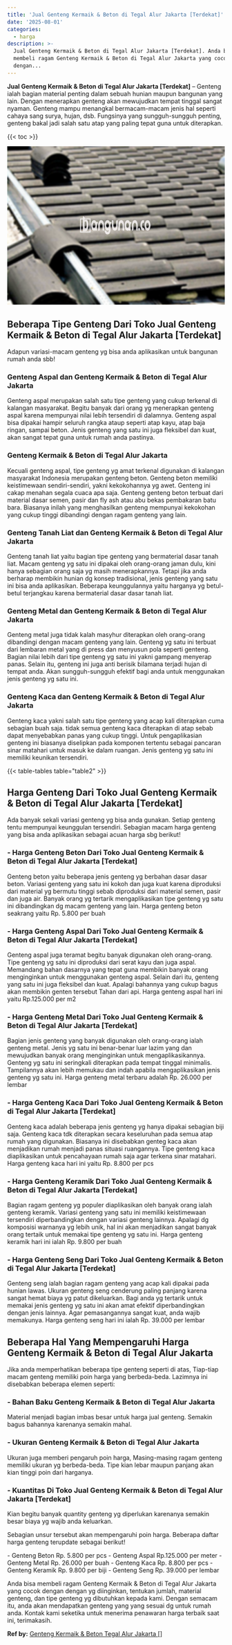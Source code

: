 ```yaml
---
title: 'Jual Genteng Kermaik & Beton di Tegal Alur Jakarta [Terdekat]'
date: '2025-08-01'
categories:
  - harga
description: >-
  Jual Genteng Kermaik & Beton di Tegal Alur Jakarta [Terdekat]. Anda bisa
  membeli ragam Genteng Kermaik & Beton di Tegal Alur Jakarta yang cocok dengan
  dengan...
---
```


**Jual Genteng Kermaik & Beton di Tegal Alur Jakarta \[Terdekat\]** – Genteng ialah bagian material penting dalam sebuah hunian maupun bangunan yang lain. Dengan menerapkan genteng akan mewujudkan tempat tinggal sangat nyaman. Genteng mampu menangkal bermacam-macam jenis hal seperti cahaya sang surya, hujan, dsb. Fungsinya yang sungguh-sungguh penting, genteng bakal jadi salah satu atap yang paling tepat guna untuk diterapkan.

{{< toc >}}

![Jual Genteng Kermaik & Beton di Tegal Alur Jakarta [Terdekat]](/images/genteng-minimalis-murah06.png)

## Beberapa Tipe Genteng Dari Toko Jual Genteng Kermaik & Beton di Tegal Alur Jakarta \[Terdekat\]

Adapun variasi-macam genteng yg bisa anda aplikasikan untuk bangunan rumah anda sbb!

### Genteng Aspal dan Genteng Kermaik & Beton di Tegal Alur Jakarta

Genteng aspal merupakan salah satu tipe genteng yang cukup terkenal di kalangan masyarakat. Begitu banyak dari orang yg menerapkan genteng aspal karena mempunyai nilai lebih tersendiri di dalamnya. Genteng aspal bisa dipakai hampir seluruh rangka ataup seperti atap kayu, atap baja ringan, sampai beton. Jenis genteng yang satu ini juga fleksibel dan kuat, akan sangat tepat guna untuk rumah anda pastinya.

### Genteng Kermaik & Beton di Tegal Alur Jakarta

Kecuali genteng aspal, tipe genteng yg amat terkenal digunakan di kalangan masyarakat Indonesia merupakan genteng beton. Genteng beton memiliki keistimewaan sendiri-sendiri, yakni kekokohannya yg awet. Genteng ini cakap menahan segala cuaca apa saja. Genteng genteng beton terbuat dari material dasar semen, pasir dan fly ash atau abu bekas pembakaran batu bara. Biasanya inilah yang menghasilkan genteng mempunyai kekokohan yang cukup tinggi dibandingi dengan ragam genteng yang lain.

### Genteng Tanah Liat dan Genteng Kermaik & Beton di Tegal Alur Jakarta

Genteng tanah liat yaitu bagian tipe genteng yang bermaterial dasar tanah liat. Macam genteng yg satu ini dipakai oleh orang-orang jaman dulu, kini hanya sebagian orang saja yg masih menerapkannya. Tetapi jika anda berharap membikin hunian dg konsep tradisional, jenis genteng yang satu ini bisa anda aplikasikan. Beberapa keunggulannya yaitu harganya yg betul-betul terjangkau karena bermaterial dasar dasar tanah liat.

### Genteng Metal dan Genteng Kermaik & Beton di Tegal Alur Jakarta

Genteng metal juga tidak kalah masyhur diterapkan oleh orang-orang dibandingi dengan macam genteng yang lain. Genteng yg satu ini terbuat dari lembaran metal yang di press dan menyusun pola seperti genteng. Bagian nilai lebih dari tipe genteng yg satu ini yakni gampang menyerap panas. Selain itu, genteng ini juga anti berisik bilamana terjadi hujan di tempat anda. Akan sungguh-sungguh efektif bagi anda untuk menggunakan jenis genteng yg satu ini.

### Genteng Kaca dan Genteng Kermaik & Beton di Tegal Alur Jakarta

Genteng kaca yakni salah satu tipe genteng yang acap kali diterapkan cuma sebagian buah saja. tidak semua genteng kaca diterapkan di atap sebab dapat menyebabkan panas yang cukup tinggi. Untuk pengaplikasian genteng ini biasanya diselipkan pada komponen tertentu sebagai pancaran sinar matahari untuk masuk ke dalam ruangan. Jenis genteng yg satu ini memiliki keunikan tersendiri.

{{< table-tables table="table2" >}}

## Harga Genteng Dari Toko Jual Genteng Kermaik & Beton di Tegal Alur Jakarta \[Terdekat\]

Ada banyak sekali variasi genteng yg bisa anda gunakan. Setiap genteng tentu mempunyai keunggulan tersendiri. Sebagian macam harga genteng yang bisa anda aplikasikan sebagai acuan harga sbg berikut!

### \- Harga Genteng Beton Dari Toko Jual Genteng Kermaik & Beton di Tegal Alur Jakarta \[Terdekat\]

Genteng beton yaitu beberapa jenis genteng yg berbahan dasar dasar beton. Variasi genteng yang satu ini kokoh dan juga kuat karena diproduksi dari material yg bermutu tinggi sebab diproduksi dari material semen, pasir dan juga air. Banyak orang yg tertarik mengaplikasikan tipe genteng yg satu ini dibandingkan dg macam genteng yang lain. Harga genteng beton seakrang yaitu Rp. 5.800 per buah

### \- Harga Genteng Aspal Dari Toko Jual Genteng Kermaik & Beton di Tegal Alur Jakarta \[Terdekat\]

Genteng aspal juga teramat begitu banyak digunakan oleh orang-orang. Tipe genteng yg satu ini diproduksi dari serat kayu dan juga aspal. Memandang bahan dasarnya yang tepat guna membikin banyak orang menginginkan untuk menggunakan genteng aspal. Selain dari itu, genteng yang satu ini juga fleksibel dan kuat. Apalagi bahannya yang cukup bagus akan membikin genten tersebut Tahan dari api. Harga genteng aspal hari ini yaitu Rp.125.000 per m2

### \- Harga Genteng Metal Dari Toko Jual Genteng Kermaik & Beton di Tegal Alur Jakarta \[Terdekat\]

Bagian jenis genteng yang banyak digunakan oleh orang-orang ialah genteng metal. Jenis yg satu ini benar-benar luar lazim yang dan mewujudkan banyak orang menginginkan untuk mengaplikasikannya. Genteng yg satu ini seringkali diterapkan pada tempat tinggal minimalis. Tampilannya akan lebih memukau dan indah apabila mengaplikasikan jenis genteng yg satu ini. Harga genteng metal terbaru adalah Rp. 26.000 per lembar

### \- Harga Genteng Kaca Dari Toko Jual Genteng Kermaik & Beton di Tegal Alur Jakarta \[Terdekat\]

Genteng kaca adalah beberapa jenis genteng yg hanya dipakai sebagian biji saja. Genteng kaca tdk diterapkan secara keseluruhan pada semua atap rumah yang digunakan. Biasanya ini disebabkan genteg kaca akan menjadikan rumah menjadi panas situasi ruangannya. Tipe genteng kaca diaplikasikan untuk pencahayaan rumah saja agar terkena sinar matahari. Harga genteng kaca hari ini yaitu Rp. 8.800 per pcs

### \- Harga Genteng Keramik Dari Toko Jual Genteng Kermaik & Beton di Tegal Alur Jakarta \[Terdekat\]

Bagian ragam genteng yg populer diaplikasikan oleh banyak orang ialah genteng keramik. Variasi genteng yang satu ini memiliki keistimewaan tersendiri diperbandingkan dengan variasi genteng lainnya. Apalagi dg komposisi warnanya yg lebih unik, hal ini akan menjadikan sangat banyak orang tertaik untuk memakai tipe genteng yg satu ini. Harga genteng keramik hari ini ialah Rp. 9.800 per buah

### \- Harga Genteng Seng Dari Toko Jual Genteng Kermaik & Beton di Tegal Alur Jakarta \[Terdekat\]

Genteng seng ialah bagian ragam genteng yang acap kali dipakai pada hunian lawas. Ukuran genteng seng cenderung paling panjang karena sangat hemat biaya yg patut dikeluarkan. Bagi anda yg tertarik untuk memakai jenis genteng yg satu ini akan amat efektif diperbandingkan dengan jenis lainnya. Agar pemasangannya sangat kuat, anda wajib memakunya. Harga genteng seng hari ini ialah Rp. 39.000 per lembar

## Beberapa Hal Yang Mempengaruhi Harga Genteng Kermaik & Beton di Tegal Alur Jakarta

Jika anda memperhatikan beberapa tipe genteng seperti di atas, Tiap-tiap macam genteng memiliki poin harga yang berbeda-beda. Lazimnya ini disebabkan beberapa elemen seperti:

### \- Bahan Baku Genteng Kermaik & Beton di Tegal Alur Jakarta

Material menjadi bagian imbas besar untuk harga jual genteng. Semakin bagus bahannya karenanya semakin mahal.

### \- Ukuran Genteng Kermaik & Beton di Tegal Alur Jakarta

Ukuran juga memberi pengaruh poin harga, Masing-masing ragam genteng memiliki ukuran yg berbeda-beda. Tipe kian lebar maupun panjang akan kian tinggi poin dari harganya.

### \- Kuantitas Di Toko Jual Genteng Kermaik & Beton di Tegal Alur Jakarta \[Terdekat\]

Kian begitu banyak quantity genteng yg diperlukan karenanya semakin besar biaya yg wajib anda keluarkan.

Sebagian unsur tersebut akan mempengaruhi poin harga. Beberapa daftar harga genteng terupdate sebagai berikut!

\- Genteng Beton Rp. 5.800 per pcs - Genteng Aspal Rp.125.000 per meter - Genteng Metal Rp. 26.000 per buah - Genteng Kaca Rp. 8.800 per pcs - Genteng Keramik Rp. 9.800 per biji - Genteng Seng Rp. 39.000 per lembar

Anda bisa membeli ragam Genteng Kermaik & Beton di Tegal Alur Jakarta yang cocok dengan dengan yg diinginkan, tentukan jumlah, material genteng, dan tipe genteng yg dibutuhkan kepada kami. Dengan semacam itu, anda akan mendapatkan genteng yang yang sesuai dg untuk rumah anda. Kontak kami seketika untuk menerima penawaran harga terbaik saat ini, terimakasih.

**Ref by:**  [Genteng Kermaik & Beton  Tegal Alur Jakarta []](https://id.wikipedia.org/wiki/Genteng)
